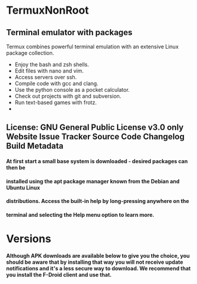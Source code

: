 # TermuxNonRoot
## Terminal emulator with packages
Termux combines powerful terminal emulation with an extensive Linux package collection.
- Enjoy the bash and zsh shells.
- Edit files with nano and vim.
- Access servers over ssh.
- Compile code with gcc and clang.
- Use the python console as a pocket calculator.
- Check out projects with git and subversion.
- Run text-based games with frotz.
- 

## License: GNU General Public License v3.0 only Website Issue Tracker Source Code Changelog Build Metadata
#### At first start a small base system is downloaded - desired packages can then be
#### installed using the apt package manager known from the Debian and Ubuntu Linux
#### distributions. Access the built-in help by long-pressing anywhere on the
#### terminal and selecting the Help menu option to learn more.

# Versions
#### Although APK downloads are available below to give you the choice, you should be aware that by installing that way you will not receive update notifications and it's a less secure way to download. We recommend that you install the F-Droid client and use that.
